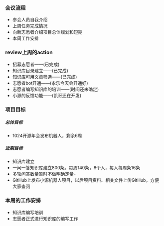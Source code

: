 ### 会议流程
- 参会人员自我介绍
- 上周任务完成情况
- 向新志愿者介绍项目总体规划和短期
- 本周工作安排

### review上周的action
- 招募志愿者——(已完成)
- 知识库目录建立——(已完成)
- 知识库可用文章筛选——(已完成)
- 志愿者bot开通——(永乐今天会开通好)
- 志愿者编写知识库的培训——(时间还未确定)
- 小源的反馈功能——(凯哥还在开发)
### 项目目标
##### 总体目标
- 1024开源年会发布机器人，剩余6周
##### 近期目标
- 知识库建立
 - 一问一答知识库建立800条。每周140条，8个人，每人每周条16条
 - 多轮问答数量暂时不做明确定量- 
- GitHub上发布小源机器人项目，以后项目资料、相关文件上传GitHub，方便大家查阅
### 本周的工作安排
- 知识库编写培训
- 志愿者正式进行知识库的编写工作
